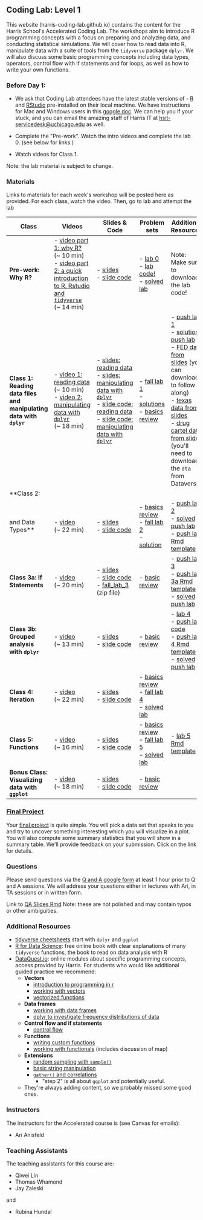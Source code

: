 ## Coding Lab: Level 1

This website (harris-coding-lab.github.io) contains the content for the Harris School's Accelerated Coding Lab. The workshops aim to introduce R programming concepts with a focus on preparing and analyzing data, and conducting statistical simulations. We will cover how to read data into R,  manipulate data with a suite of tools from the `tidyverse` package `dplyr`. We will also discuss some basic programming concepts including data types, operators, control flow with if statements and for loops, as well as how to write your own functions.

### Before Day 1:

- We ask that Coding Lab attendees have the latest stable versions of - [R](https://cloud.r-project.org/) and [RStudio](https://rstudio.com/products/rstudio/download/#download) pre-installed on their local machine. We have instructions for Mac and Windows users in this [google doc](https://docs.google.com/document/d/1605JCpH3sV8lBG2x-PsxIQcB9rh3qY5zglfRnUbf43A/). We can help you if your stuck, and you can email the amazing staff of Harris IT at hsit-servicedesk@uchicago.edu as well.

- Complete the "Pre-work". Watch the intro videos and complete the lab 0. (see below for links.)

- Watch videos for Class 1.

Note: the lab material is subject to change.


### Materials
Links to materials for each week's workshop will be posted here as provided. For each class, watch the video. Then, go to lab and attempt the lab

| Class  | Videos | Slides & Code |  Problem sets | Additional Resources |
| ---- | ----- | ----- | ----- | --- |
|**Pre-work: Why R?**| - [video part 1: why R?](https://youtu.be/2_6LRKBe28A) <br> (~  10 min) <br> - [video part 2: a quick introduction to R, Rstudio and `tidyverse`](https://youtu.be/PvrUfHWzyII) <br> (~  14 min) | - [slides](slides/00_introduction.pdf) <br> - [slide code](code/00_introduction.R) | - [lab 0](lab/00_lab_intro_to_R_and_tidyverse.pdf) <br> - [lab code!](code/00_lab_intro_to_R_and_tidyverse.R) <br> - [solved lab](lab/00_lab_intro_to_R_and_tidyverse_solutions.pdf)| Note: Make sure to download the lab code! |
|**Class 1: Reading data files and manipulating data with `dplyr`** | - [video 1: reading data](https://youtu.be/WwoMJODwFOQ) <br> (~  10 min) <br> - [video 2: manipulating data with `dplyr`](https://youtu.be/o1a-9-RvNc4) <br> (~  18 min) |- [slides: reading data](slides/01a_reading-data.pdf) <br> - [slides: manipulating data with `dplyr`](slides/01b_dplyr-manipulating-data.pdf) <br> - [slide code: reading data](code/01a_reading-data.R)  <br>  - [slide code: manipulating data with `dplyr`](code/01b_manipulating-data-dplyr.R) | - [fall lab 1](https://github.com/harris-coding-lab/harris-coding-lab.github.io/raw/master/fall_labs/reading-files/reading-files.pdf) <br> - [solutions](fall_labs/reading-files/reading-files-solved.pdf)  <br> - [basics review](lab/01_read_and_manipulate_data_basics.pdf) |- [push lab 1](lab/01_read_and_manipulate_data.pdf) <br>  - [solution push lab](lab/01_read_and_manipulate_data_solutions.pdf) <br> - [FED data from slides](data/SCE-Public-LM-Quarterly-Microdata.xlsx) (you can download to follow along) <br>- [texas data from slides](data/texas_housing_data.csv) <br> - [drug cartel data from slide](https://dataverse.harvard.edu/file.xhtml?persistentId=doi:10.7910/DVN/VIXNNE/XH5ZQU&version=1.0) (you'll need to download the `dta` from Dataverse)|
|**Class 2: 
and Data Types**|- [video](https://youtu.be/0MIeGk_xwiQ) <br> (~  22 min)| - [slides](slides/02_vectors-and-data-types.pdf) <br> - [slide code](code/02_vectors-and-data-types.R) |  - [basics review](lab/02_basics_vectors_and_datatypes.pdf) <br>   - [fall lab 2](fall_labs/vectors/vectors.pdf) <br>   - [solution](fall_labs/vectors/vectors-solved.pdf) | - [push lab 2](lab/02_vectors_and_dtypes.pdf) <br> - [solved push lab](lab/02_vectors_and_dtypes_solutions.pdf) <br> - [push lab Rmd template](lab/lab_templates/lab_2.Rmd) |
|**Class 3a: If Statements** | - [video](https://www.youtube.com/watch?v=HKC7RTpNt60) <br> (~  20 min) | - [slides](slides/03_if-statements.pdf) <br> - [slide code](code/03_if-statements.R)  <br> - [fall_lab_3](fall_labs/if-statements/if-statements.zip) (zip file)|  - [basic review](lab/03_basics_if_else.pdf) <br> | - [push lab 3](lab/03_if_statements.pdf) <br> - [push lab 3a Rmd template](lab/lab_templates/lab_3.Rmd) <br> - [solved push lab](lab/03_if_statements_solution.pdf)|
|**Class 3b: Grouped analysis with `dplyr`**| - [video](https://youtu.be/9EQ9WB90VPw) <br> (~  13 min) |  - [slides](slides/04_grouped-data.pdf) <br> - [slide code](code/04_grouped-data.R) |  - [basic review](lab/04_basics_grouped_analysis.pdf)  | - [lab 4](lab/04_grouped_analysis.pdf) <br> - [push lab code](lab/04_grouped_analysis.R) <br> - [push lab 4 Rmd template](lab/lab_templates/lab_4.Rmd)  <br>  - [solved push lab](lab/04_grouped_analysis_solutions.pdf)|
|**Class 4: Iteration** | - [video]( https://youtu.be/0z8N8S-vz4U ) <br> (~  22 min)| - [slides](slides/07_for_loops.pdf) <br> - [slide code](code/07_for_loops.R)|- [basics review](lab/07_basics_loops.pdf) <br> - [fall lab 4](lab/07_for_loops.pdf) <br> - [solved lab](lab/07_for_loops_solutions.pdf) | |  - [fall lab 4 Rmd template](lab/lab_templates/lab_5.Rmd) |
|**Class 5: Functions** | - [video]( https://youtu.be/Y2SbF9JHI7Q  )<br> (~  16 min) | - [slides](slides/06_functions.pdf) <br>  - [slide code](code/06_functions.R)| - [basics review](lab/06_basics_functions.pdf) <br> - [fall lab 5](lab/06_functions.pdf) <br> - [solved lab](lab/06_functions_solution.pdf) |  - [lab 5 Rmd template](lab/lab_templates/lab_6.Rmd) ||
|**Bonus Class: Visualizing data with `ggplot`**| - [video](https://youtu.be/rnaWwRfrWk4 ) <br> (~  18 min) | - [slides](slides/05_ggplot.pdf) <br> - [slide code](code/05_ggplot.R)|  - [basic review](lab/05_basics_ggplot.pdf) | |

### [Final Project](lab/project_description.pdf)

Your [final project](lab/project_description.pdf) is quite simple. You will pick a data set that speaks to you and try to uncover something interesting which you will visualize in a plot. You will also compute some summary statistics that you will show in a summary table. We'll provide feedback on your submission. Click on the link for details.


### Questions

Please send questions via the [Q and A google form](https://forms.gle/HwfVEsw2qJ9wq4Rh7) at least 1 hour prior to Q and A sessions. We will address your questions either in lectures with Ari, in TA sessions or in written form.


Link to [QA Slides Rmd](qa_material/accelerated_summer/accelerated_summer_qa.Rmd) Note: these are not polished and may contain typos or other ambiguities.

### Additional Resources
- [tidyverse cheetsheets](https://rstudio.com/resources/cheatsheets/) start with `dplyr` and `ggplot`
- [R for Data Science](https://r4ds.had.co.nz/): free online book with clear explanations of many `tidyverse` functions, the book to read on data analysis with R
- [DataQuest.io](https://www.dataquest.io): online modules about specific programming concepts, access provided by Harris. For students who would like additional guided practice we recommend:
  - **Vectors**
    - [introduction to programming in r](https://app.dataquest.io/m/332/introduction-to-programming-in-r)
    - [working with vectors](https://app.dataquest.io/m/333/working-with-vectors)
    - [vectorized functions](https://app.dataquest.io/m/339/working-with-vectorized-functions)
  - **Data frames**
    - [working with data frames](https://app.dataquest.io/m/336/working-with-data-frames/)
    - [dplyr to investigate frequency distributions of data](https://app.dataquest.io/m/396/frequency-distributions)
  - **Control flow and if statements**
    - [control flow](https://app.dataquest.io/m/338/working-with-control-structures)
  - **Functions**
    - [writing custom functions](https://app.dataquest.io/m/340/writing-custom-functions)
    - [working with functionals](https://app.dataquest.io/m/341/working-with-functionals) (includes discussion of map)
  - **Extensions**
     - [random sampling with `sample()`](https://app.dataquest.io/m/393/simple-random-sampling)
     - [basic string manipulation](https://app.dataquest.io/m/342/fundamentals-of-string-manipulation)
     - [`gather()` and correlations](https://app.dataquest.io/m/325/correlations-and-reshaping-data/4/gathering-data-into-columns)
       - "step 2" is all about `ggplot` and potentially useful.
  - They're always adding content, so we probably missed some good ones.

### Instructors

The instructors for the Accelerated course is (see Canvas for emails):

- Ari Anisfeld

### Teaching Assistants

The teaching assistants for this course are:

- Qiwei Lin
- Thomas Whamond
- Jay Zaleski

and

- Rubina Hundal
